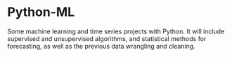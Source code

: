 # Python-ML
Some machine learning and time series projects with Python.
It will include supervised and unsupervised algorithms, and statistical methods for forecasting, as well as the previous data wrangling and cleaning.
